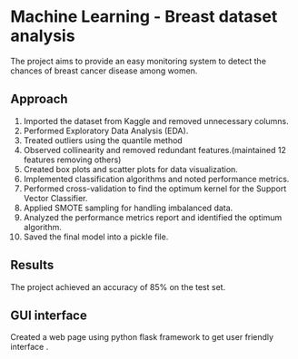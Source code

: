 # Machine Learning - Breast dataset analysis
 The project aims to provide an easy monitoring system to detect the chances of breast cancer disease among women.

## Approach

1. Imported the dataset from Kaggle and removed unnecessary columns.
2. Performed Exploratory Data Analysis (EDA).
3. Treated outliers using the quantile method
4. Observed collinearity and removed redundant features.(maintained 12 features removing others)
5. Created box plots and scatter plots for data visualization.
6. Implemented classification algorithms and noted performance metrics.
7. Performed cross-validation to find the optimum kernel for the Support Vector Classifier.
8. Applied SMOTE sampling for handling imbalanced data.
9. Analyzed the performance metrics report and identified the optimum algorithm.
10. Saved the final model into a pickle file.


## Results

The project achieved an accuracy of 85% on the test set.
## GUI interface
Created a web page using python flask framework to get user friendly interface .


